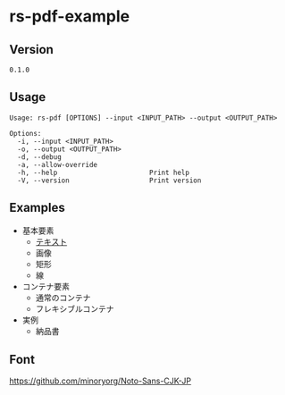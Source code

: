 # rs-pdf-example

## Version

`0.1.0`

## Usage

```
Usage: rs-pdf [OPTIONS] --input <INPUT_PATH> --output <OUTPUT_PATH>

Options:
  -i, --input <INPUT_PATH>    
  -o, --output <OUTPUT_PATH>  
  -d, --debug                      
  -a, --allow-override             
  -h, --help                       Print help
  -V, --version                    Print version
```

## Examples

* 基本要素
  * [テキスト](text/text.pdf)
  * 画像
  * 矩形
  * 線
* コンテナ要素
  * 通常のコンテナ
  * フレキシブルコンテナ
* 実例
  * 納品書

## Font

https://github.com/minoryorg/Noto-Sans-CJK-JP
